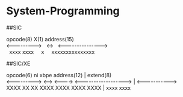 # System-Programming
##SIC

 opcode(8)    X(1)     address(15)  
<--------->&nbsp;&nbsp;&nbsp;<->&nbsp;&nbsp;&nbsp;<--------------->  
&nbsp;&nbsp;xxxx xxxx&nbsp;&nbsp;&nbsp;&nbsp;&nbsp;x&nbsp;&nbsp;&nbsp;&nbsp;&nbsp;xxxxxxxxxxxxxxx  


##SIC/XE 

 opcode(6)     ni     xbpe         address(12)     |   extend(8)  
<--------->   <-->   <---->   <------------------> | <----------->  
 XXXX   XX     XX     XXXX     XXXX   XXXX   XXXX  |  xxxx   xxxx  
